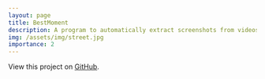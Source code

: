 ```yaml
---
layout: page
title: BestMoment
description: A program to automatically extract screenshots from videos.
img: /assets/img/street.jpg
importance: 2
---
```


View this project on [GitHub](https://github.com/elvis-pan/BestMoment).
